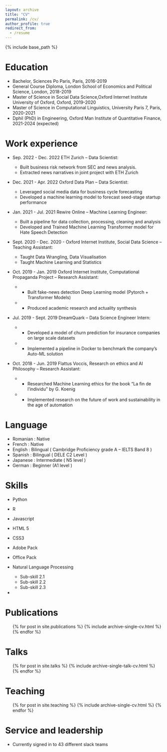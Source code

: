 ```yaml
---
layout: archive
title: "CV"
permalink: /cv/
author_profile: true
redirect_from:
  - /resume
---
```


{% include base_path %}

Education
======
* Bachelor, Sciences Po Paris, Paris,  2016-2019
* General Course Diploma, London School of Economics and Political Science, London, 2018-2019
* Master of Science in Social Data Science,Oxford Internet Institute University of Oxford, Oxford, 2019-2020
* Master of Science in Computational Linguistics, University Paris 7, Paris, 2020-2021
* Dphil (PhD) in Engineering, Oxford Man Institute of Quantitative Finance, 2021-2024 (expected)

Work experience
======



* Sep. 2022 - Dec. 2022 ETH Zurich – Data Scientist:
  * Built business risk network from SEC and news analysis.
  * Extracted news narratives in joint project with ETH Zurich

* Dec. 2021 - Apr. 2022 Oxford Data Plan – Data Scientist:
  * Leveraged social media data for business cycle forecasting
  * Developed a machine learning model to forecast seed-stage startup performance

* Jan. 2021 - Jul. 2021 Rewire Online – Machine Learning Engineer:
  * Built a pipeline for data collection, processing, cleaning and analysis
  * Developed and Trained Machine Learning Transformer model for Hate Speech Detection

* Sept. 2020 - Dec. 2020 - Oxford Internet Institute, Social Data Science – Teaching Assistant:
  * Taught Data Wrangling, Data Visualisation
  * Taught Machine Learning and Statistics

* Oct. 2019 - Jan. 2019 Oxford Internet Institute, Computational Propaganda Project – Research Assistant:
  * - Built fake-news detection Deep Learning model (Pytorch + Transformer Models)
  * - Produced academic research and actuality synthesis

* Jul. 2019 - Sept. 2019 DreamQuark – Data Science Engineer Intern:
  * - Developed a model of churn prediction for insurance companies on large scale datasets
  * - Implemented a pipeline in Docker to benchmark the company’s Auto-ML solution 

* Oct. 2018 - Jun. 2019  Flattus Voccis, Research on ethics and AI Philosophy – Research Assistant:
  * - Researched Machine Learning ethics for the book “La fin de l’individu” by G. Koenig
  * - Implemented research on the future of work and sustainability in the age of automation 


Language
======
* Romanian : Native
* French : Native
* English : Bilingual ( Cambridge Proficiency grade A – IELTS Band 8 )
* Spanish : Bilingual ( DELE C2 Level )
* Japanese : Intermediate ( N5 level )
* German : Beginner (A1 level )


Skills
======
* Python
* R 
* Javascript 
* HTML 5 
* CSS3
* Adobe Pack 
* Office Pack

* Natural Language Processing  
  * Sub-skill 2.1
  * Sub-skill 2.2
  * Sub-skill 2.3
* 

Publications
======
  <ul>{% for post in site.publications %}
    {% include archive-single-cv.html %}
  {% endfor %}</ul>
  
Talks
======
  <ul>{% for post in site.talks %}
    {% include archive-single-talk-cv.html %}
  {% endfor %}</ul>
  
Teaching
======
  <ul>{% for post in site.teaching %}
    {% include archive-single-cv.html %}
  {% endfor %}</ul>
  
Service and leadership
======
* Currently signed in to 43 different slack teams
